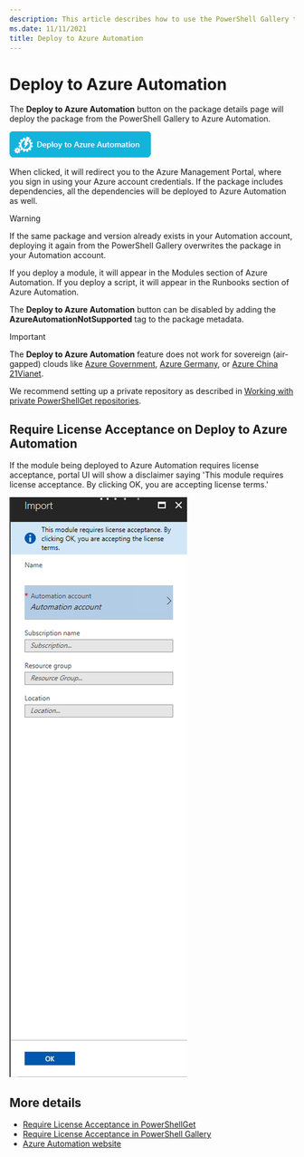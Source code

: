```yaml
---
description: This article describes how to use the PowerShell Gallery to deploy a package to Azure Automation.
ms.date: 11/11/2021
title: Deploy to Azure Automation
---
```

# Deploy to Azure Automation

The **Deploy to Azure Automation** button on the package details page will deploy the package from
the PowerShell Gallery to Azure Automation.

![Deploy to Azure Automation Button](media/deploy-to-azure-automation/DeployToAzureAutomationButton.png)

When clicked, it will redirect you to the Azure Management Portal, where you sign in using your
Azure account credentials. If the package includes dependencies, all the dependencies will be
deployed to Azure Automation as well.

> [!WARNING]
> If the same package and version already exists in your Automation account, deploying it again from
> the PowerShell Gallery overwrites the package in your Automation account.

If you deploy a module, it will appear in the Modules section of Azure Automation. If you deploy a
script, it will appear in the Runbooks section of Azure Automation.

The **Deploy to Azure Automation** button can be disabled by adding the
**AzureAutomationNotSupported** tag to the package metadata.

> [!IMPORTANT]
> The **Deploy to Azure Automation** feature does not work for sovereign (air-gapped) clouds like
> [Azure Government](/azure/azure-government/), [Azure Germany](/azure/germany/), or
> [Azure China 21Vianet](/azure/china/).
>
> We recommend setting up a private repository as described in
> [Working with private PowerShellGet repositories](../working-with-local-psrepositories.md).

## Require License Acceptance on Deploy to Azure Automation

If the module being deployed to Azure Automation requires license acceptance, portal UI will show a
disclaimer saying 'This module requires license acceptance. By clicking OK, you are accepting
license terms.'

![Deploy to Azure Automation Requires License Acceptance](media/deploy-to-azure-automation/DeployToAzureAutomationRequireLicenseAcceptanceDisclaimer.png)

## More details

- [Require License Acceptance in PowerShellGet](../../concepts/module-license-acceptance.md)
- [Require License Acceptance in PowerShell Gallery](packages-that-require-license-acceptance.md)
- [Azure Automation website](https://azure.microsoft.com/services/automation/)
